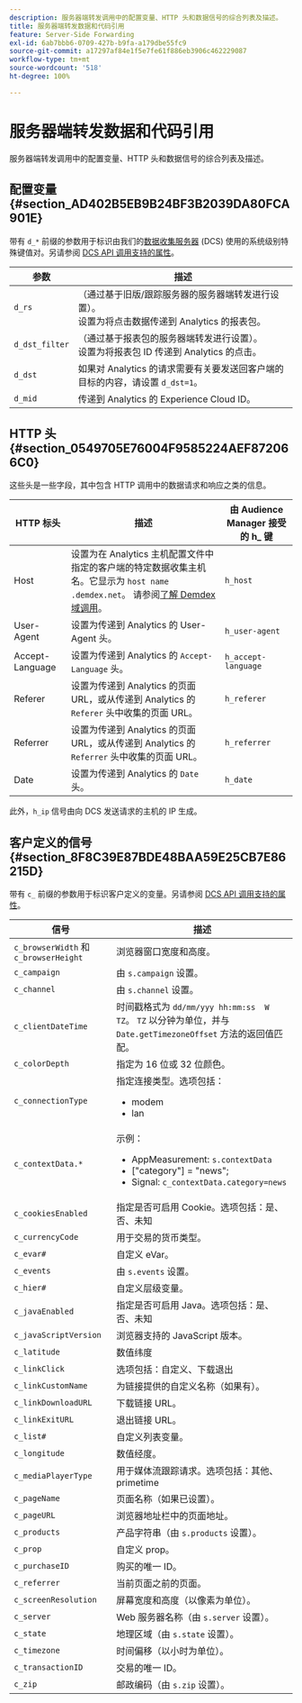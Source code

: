 ```yaml
---
description: 服务器端转发调用中的配置变量、HTTP 头和数据信号的综合列表及描述。
title: 服务器端转发数据和代码引用
feature: Server-Side Forwarding
exl-id: 6ab7bbb6-0709-427b-b9fa-a179dbe55fc9
source-git-commit: a17297af84e1f5e7fe61f886eb3906c462229087
workflow-type: tm+mt
source-wordcount: '518'
ht-degree: 100%

---
```


# 服务器端转发数据和代码引用

服务器端转发调用中的配置变量、HTTP 头和数据信号的综合列表及描述。

## 配置变量 {#section_AD402B5EB9B24BF3B2039DA80FCA901E}

带有 `d_*` 前缀的参数用于标识由我们的[数据收集服务器](https://experienceleague.adobe.com/docs/audience-manager/user-guide/reference/system-components/components-data-collection.html?lang=zh-Hans) (DCS) 使用的系统级别特殊键值对。另请参阅 [DCS API 调用支持的属性](https://experienceleague.adobe.com/docs/audience-manager/user-guide/api-and-sdk-code/dcs/dcs-api-reference/dcs-keys.html?lang=zh-Hans)。

| 参数 | 描述 |
|--- |--- |
| `d_rs` | （通过基于旧版/跟踪服务器的服务器端转发进行设置）。<br>设置为将点击数据传递到 Analytics 的报表包。 |
| `d_dst_filter` | （通过基于报表包的服务器端转发进行设置）。<br>设置为将报表包 ID 传递到 Analytics 的点击。 |
| `d_dst` | 如果对 Analytics 的请求需要有关要发送回客户端的目标的内容，请设置 `d_dst=1`。<br> |
| `d_mid` | 传递到 Analytics 的 Experience Cloud ID。 |

## HTTP 头 {#section_0549705E76004F9585224AEF872066C0}

这些头是一些字段，其中包含 HTTP 调用中的数据请求和响应之类的信息。

| HTTP 标头 | 描述 | 由 Audience Manager 接受的 h_ 键 |
| --- | --- | --- |
| Host | 设置为在 Analytics 主机配置文件中指定的客户端的特定数据收集主机名。它显示为 `host name .demdex.net`。 请参阅[了解 Demdex 域调用](https://experienceleague.adobe.com/docs/audience-manager/user-guide/reference/demdex-calls.html?lang=zh-Hans)。 | `h_host` |
| User-Agent | 设置为传递到 Analytics 的 User-Agent 头。 | `h_user-agent` |
| Accept-Language | 设置为传递到 Analytics 的 `Accept-Language` 头。 | `h_accept-language` |
| Referer | 设置为传递到 Analytics 的页面 URL，或从传递到 Analytics 的 `Referer` 头中收集的页面 URL。 | `h_referer` |
| Referrer | 设置为传递到 Analytics 的页面 URL，或从传递到 Analytics 的 `Referrer` 头中收集的页面 URL。 | `h_referrer` |
| Date | 设置为传递到 Analytics 的 `Date` 头。 | `h_date` |

此外，`h_ip` 信号由向 DCS 发送请求的主机的 IP 生成。

## 客户定义的信号 {#section_8F8C39E87BDE48BAA59E25CB7E86215D}

带有 `c_` 前缀的参数用于标识客户定义的变量。另请参阅 [DCS API 调用支持的属性](https://experienceleague.adobe.com/docs/audience-manager/user-guide/api-and-sdk-code/dcs/dcs-api-reference/dcs-keys.html?lang=zh-Hans)。

| 信号 | 描述 |
| --- |--- |
| `c_browserWidth` 和 `c_browserHeight` | 浏览器窗口宽度和高度。 |
| `c_campaign` | 由 `s.campaign` 设置。 |
| `c_channel` | 由 `s.channel` 设置。 |
| `c_clientDateTime` | 时间戳格式为 `dd/mm/yyy hh:mm:ss  W TZ`。 `TZ` 以分钟为单位，并与 `Date.getTimezoneOffset` 方法的返回值匹配。 |
| `c_colorDepth` | 指定为 16 位或 32 位颜色。 |
| `c_connectionType` | 指定连接类型。选项包括：<ul><li>modem</li><li>lan</li></ul> |
| `c_contextData.*` | 示例：<ul><li>AppMeasurement: `s.contextData`</li><li>[&quot;category&quot;] = &quot;news&quot;;</li><li>Signal: `c_contextData.category=news`</li></ul> |
| `c_cookiesEnabled` | 指定是否可启用 Cookie。选项包括：是、否、未知 |
| `c_currencyCode` | 用于交易的货币类型。 |
| `c_evar#` | 自定义 eVar。 |
| `c_events` | 由 `s.events` 设置。 |
| `c_hier#` | 自定义层级变量。 |
| `c_javaEnabled` | 指定是否可启用 Java。选项包括：是、否、未知 |
| `c_javaScriptVersion` | 浏览器支持的 JavaScript 版本。 |
| `c_latitude` | 数值纬度 |
| `c_linkClick` | 选项包括：自定义、下载退出 |
| `c_linkCustomName` | 为链接提供的自定义名称（如果有）。 |
| `c_linkDownloadURL` | 下载链接 URL。 |
| `c_linkExitURL` | 退出链接 URL。 |
| `c_list#` | 自定义列表变量。 |
| `c_longitude` | 数值经度。 |
| `c_mediaPlayerType` | 用于媒体流跟踪请求。选项包括：其他、primetime |
| `c_pageName` | 页面名称（如果已设置）。 |
| `c_pageURL` | 浏览器地址栏中的页面地址。 |
| `c_products` | 产品字符串（由 `s.products` 设置）。 |
| `c_prop` | 自定义 prop。 |
| `c_purchaseID` | 购买的唯一 ID。 |
| `c_referrer` | 当前页面之前的页面。 |
| `c_screenResolution` | 屏幕宽度和高度（以像素为单位）。 |
| `c_server` | Web 服务器名称（由 `s.server` 设置）。 |
| `c_state` | 地理区域（由 `s.state` 设置）。 |
| `c_timezone` | 时间偏移（以小时为单位）。 |
| `c_transactionID` | 交易的唯一 ID。 |
| `c_zip` | 邮政编码（由 `s.zip` 设置）。 |

